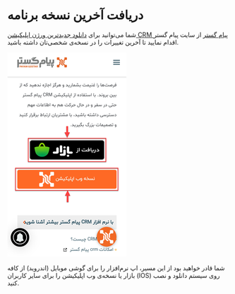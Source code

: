 # دریافت آخرین نسخه برنامه

 شما می‌توانید برای [دانلود جدیدترین ورژن اپلیکیشن CRM پیام گستر](https://www.payamgostar.com/fa/academy/modules/mobile-app) از سایت پیام گستر اقدام نمایید تا آخرین تغییرات را در نسخه‌ی شخصی‌تان داشته باشید.

 ![لینک دانلود نسخه اپلیکیشن](./Images/LinkToDownloadTheAppAersion.png)

شما قادر خواهید بود از این مسیر، اپ نرم‌افزار را برای گوشی موبایل‌ (اندروید) از کافه بازار یا نسخه‌ی وب اپلیکیشن را برای سایر کاربران (IOS) روی سیستم‌ دانلود و نصب کنید.
